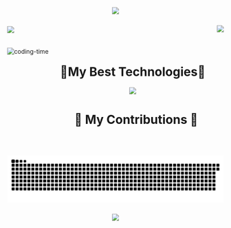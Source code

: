 <h1 align="center">
    <img src="https://readme-typing-svg.herokuapp.com/?font=Righteous&size=35&center=true&vCenter=true&width=500&height=70&duration=4000&lines=Hello+There!+👋;+I'm+Guilherme+Rezende!;" />
</h1>

<div>
  <img align="center" height="180em" src="https://github-readme-stats.vercel.app/api?username=guilhermerezende10&show_icons=true&theme=tokyonight&count_private=false&layout=compact"/>
  <img align="right" height="180em" src="https://github-readme-stats.vercel.app/api/top-langs/?username=guilhermerezende10&layout=compact&langs_count=6&theme=tokyonight"/>
</div>
<br>

<div  align="center"> 
  <div style="display: inline_block"><br>
    <img align="left" height="250" alt="coding-time" src="code.gif">
    <h1 align="center">🐅My Best Technologies🐅</h1>
     <img src="https://skillicons.dev/icons?i=javascript,nodejs,typescript,c,html,css,vscode,github,figma,git" /><br>
      
   </div>
    <div align="center">
  <h1>🐍 My Contributions 🐍</h1>
  <br>
  <img alt="snake eating my contributions" src="https://raw.githubusercontent.com/guilhermerezende10/guilhermerezende10/output/github-contribution-grid-snake.svg" />

  <h3 align="center">
    <img src="https://readme-typing-svg.herokuapp.com/?font=Righteous&size=25&center=true&vCenter=true&width=500&height=70&duration=4000&lines=Thanks+for+visiting!+✌️;+Shoot+me+a+message+on+Linkedin!;">
</h3>

